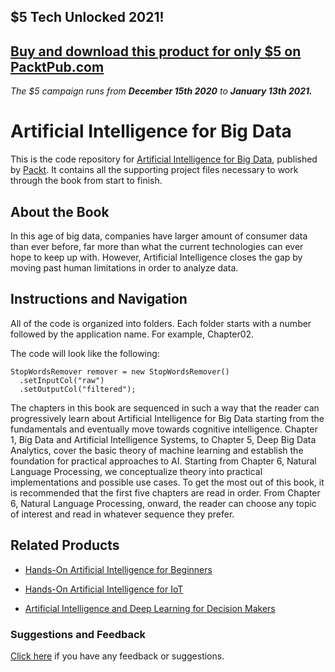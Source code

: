 ## $5 Tech Unlocked 2021!
[Buy and download this product for only $5 on PacktPub.com](https://www.packtpub.com/)
-----
*The $5 campaign         runs from __December 15th 2020__ to __January 13th 2021.__*

# Artificial Intelligence for Big Data
This is the code repository for [Artificial Intelligence for Big Data](https://www.packtpub.com/big-data-and-business-intelligence/artificial-intelligence-big-data?utm_source=github&utm_medium=repository&utm_campaign=9781788472173), published by [Packt](https://www.packtpub.com/?utm_source=github). It contains all the supporting project files necessary to work through the book from start to finish.
## About the Book
In this age of big data, companies have larger amount of consumer data than ever before, far more than what the current technologies can ever hope to keep up with. However, Artificial Intelligence closes the gap by moving past human limitations in order to analyze data.
## Instructions and Navigation
All of the code is organized into folders. Each folder starts with a number followed by the application name. For example, Chapter02.



The code will look like the following:
```
StopWordsRemover remover = new StopWordsRemover()
  .setInputCol("raw")
  .setOutputCol("filtered");

```

The chapters in this book are sequenced in such a way that the reader can progressively learn about Artificial Intelligence for Big Data starting from the fundamentals and eventually move towards cognitive intelligence. Chapter 1, Big Data and Artificial Intelligence Systems, to Chapter 5, Deep Big Data Analytics, cover the basic theory of machine learning and establish the foundation for practical approaches to AI. Starting from Chapter 6, Natural Language Processing, we conceptualize theory into practical implementations and possible use cases. To get the most out of this book, it is recommended that the first five chapters are read in order. From Chapter 6, Natural Language Processing, onward, the reader can choose any topic of interest and read in whatever sequence they prefer.

## Related Products
* [Hands-On Artificial Intelligence for Beginners](https://www.packtpub.com/big-data-and-business-intelligence/hands-artificial-intelligence-beginners?utm_source=github&utm_medium=repository&utm_campaign=9781788991063)

* [Hands-On Artificial Intelligence for IoT](https://www.packtpub.com/big-data-and-business-intelligence/hands-artificial-intelligence-iot?utm_source=github&utm_medium=repository&utm_campaign=9781788836067)

* [Artificial Intelligence and Deep Learning for Decision Makers](https://www.packtpub.com/big-data-and-business-intelligence/artificial-intelligence-and-deep-learning-decision-makers?utm_source=github&utm_medium=repository&utm_campaign=9781788294652)

### Suggestions and Feedback
[Click here](https://docs.google.com/forms/d/e/1FAIpQLSe5qwunkGf6PUvzPirPDtuy1Du5Rlzew23UBp2S-P3wB-GcwQ/viewform) if you have any feedback or suggestions.
